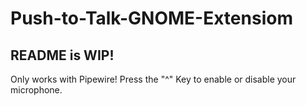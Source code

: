 # Push-to-Talk-GNOME-Extensiom
## README is WIP!

Only works with Pipewire!
Press the "^" Key to enable or disable your microphone.
